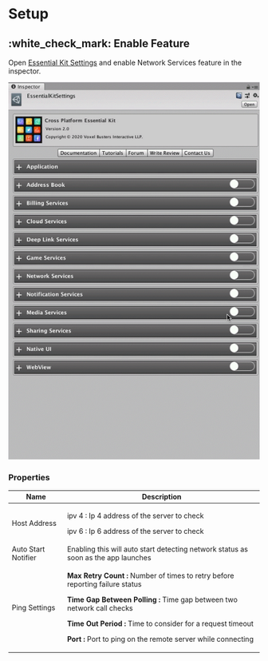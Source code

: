 # Setup

## :white\_check\_mark: Enable Feature

Open [Essential Kit Settings](../../plugin-overview/settings.md) and enable Network Services feature in the inspector.

![Enable Network Services](../../.gitbook/assets/EnableNetworkServices.gif)

### Properties

| Name                | Description                                                                                                                                                                                                                                                                                                                                                    |
| ------------------- | -------------------------------------------------------------------------------------------------------------------------------------------------------------------------------------------------------------------------------------------------------------------------------------------------------------------------------------------------------------- |
| Host Address        | <p>ipv 4 : Ip 4 address of the server to check</p><p>ipv 6 : Ip 6 address of the server to check</p>                                                                                                                                                                                                                                                           |
| Auto Start Notifier | Enabling this will auto start detecting network status as soon as the app launches                                                                                                                                                                                                                                                                             |
| Ping Settings       | <p><strong>Max Retry Count :</strong> Number of times to retry before reporting failure status</p><p><strong>Time Gap Between Polling :</strong> Time gap between two network call checks</p><p><strong>Time Out Period :</strong> Time to consider for a request timeout</p><p><strong>Port :</strong> Port to ping on the remote server while connecting</p> |

